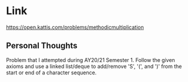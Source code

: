 # Link

https://open.kattis.com/problems/methodicmultiplication

## Personal Thoughts

Problem that I attempted during AY20/21 Semester 1. Follow the given axioms and use a linked list/deque to add/remove 'S', '(', and ')' from the start or end of a character sequence.

